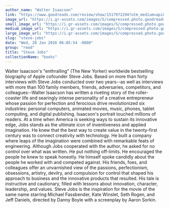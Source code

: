 ```yaml
---
author_name: "Walter Isaacson"
link: "https://www.goodreads.com/review/show/1517972294?utm_medium=api&utm_source=rss"
image_url: "https://i.gr-assets.com/images/S/compressed.photo.goodreads.com/books/1511288482l/11084145._SY75_.jpg"
small_image_url: "https://i.gr-assets.com/images/S/compressed.photo.goodreads.com/books/1511288482l/11084145._SY75_.jpg"
medium_image_url: "https://i.gr-assets.com/images/S/compressed.photo.goodreads.com/books/1511288482l/11084145._SX98_.jpg"
large_image_url: "https://i.gr-assets.com/images/S/compressed.photo.goodreads.com/books/1511288482l/11084145._SY475_.jpg"
slug: "steve-jobs"
date: "Wed, 20 Jan 2016 06:05:54 -0800"
group: "read"
title: "Steve Jobs"
collectionName: "books"
---
```

Walter Isaacson's "enthralling" (The New Yorker) worldwide bestselling biography of Apple cofounder Steve Jobs. Based on more than forty interviews with Steve Jobs conducted over two years--as well as interviews with more than 100 family members, friends, adversaries, competitors, and colleagues--Walter Isaacson has written a riveting story of the roller-coaster life and searingly intense personality of a creative entrepreneur whose passion for perfection and ferocious drive revolutionized six industries: personal computers, animated movies, music, phones, tablet computing, and digital publishing. Isaacson's portrait touched millions of readers. At a time when America is seeking ways to sustain its innovative edge, Jobs stands as the ultimate icon of inventiveness and applied imagination. He knew that the best way to create value in the twenty-first century was to connect creativity with technology. He built a company where leaps of the imagination were combined with remarkable feats of engineering. Although Jobs cooperated with the author, he asked for no control over what was written. He put nothing off-limits. He encouraged the people he knew to speak honestly. He himself spoke candidly about the people he worked with and competed against. His friends, foes, and colleagues offer an unvarnished view of the passions, perfectionism, obsessions, artistry, devilry, and compulsion for control that shaped his approach to business and the innovative products that resulted. His tale is instructive and cautionary, filled with lessons about innovation, character, leadership, and values. Steve Jobs is the inspiration for the movie of the same name starring Michael Fassbender, Kate Winslet, Seth Rogen, and Jeff Daniels, directed by Danny Boyle with a screenplay by Aaron Sorkin.